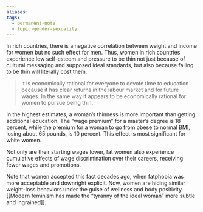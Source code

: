 ```yaml
---
aliases: 
tags:
  - permanent-note
  - topic-gender-sexuality
---
```

In rich countries, there is a negative correlation between weight and income for women but no such effect for men. Thus, women in rich countries experience low self-esteem and pressure to be thin not just because of cultural messaging and supposed ideal standards, but also because failing to be thin will literally cost them.

>It is economically rational for everyone to devote time to education because it has clear returns in the labour market and for future wages. In the same way it appears to be economically rational for women to pursue being thin. 

In the highest estimates, a woman’s thinness is more important than getting additional education. The “wage premium” for a master’s degree is 18 percent, while the premium for a woman to go from obese to normal BMI, losing about 65 pounds, is 10 percent. This effect is most significant for white women.

Not only are their starting wages lower, fat women also experience cumulative effects of wage discrimination over their careers, receiving fewer wages and promotions.

Note that women accepted this fact decades ago, when fatphobia was more acceptable and downright explicit. Now, women are hiding similar weight-loss behaviors under the guise of wellness and body positivity. [[Modern feminism has made the “tyranny of the ideal woman” more subtle and ingrained]].